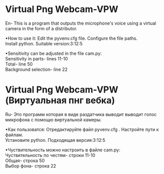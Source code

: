 # Virtual Png Webcam-VPW 
En- This is a program that outputs the microphone's voice using a virtual camera in the form of a distributor.

•How to use it:
Edit the pyvenv.cfg file. Configure the file paths.\
Install python. Suitable version:3:12:5

•Sensitivity can be adjusted in the file cam.py:\
Sensitivity in parts- lines 11-10\
Total- line 50\
Background selection- line 22

# Virtual Png Webcam-VPW (Виртуальная пнг вебка)
Ru- Это программ которая в виде раздатчика выводит выводит голос микрофона с помощю виртуальной камеры.

•Как пользоватся:
Отредактируйте файл pyvenv.cfg . Настройте пути к файлам.\
Установите python. Подходящая версия:3:12:5

•Чуствительность можно настроить в файле cam.py:\
Чуствительность по честям- строки 11-10\
Общая- строка 50\
Выбор фона- строка 22



